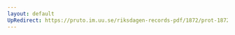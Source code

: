 ```yaml
---
layout: default
UpRedirect: https://pruto.im.uu.se/riksdagen-records-pdf/1872/prot-1872--ak--322/prot-1872--ak--322_032.pdf
---
```

